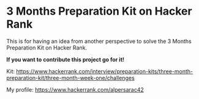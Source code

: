 # 3 Months Preparation Kit on Hacker Rank

This is for having an idea from another perspective to solve the 3 Months Preparation Kit on Hacker Rank.

**If you want to contribute this project go for it!**

Kit: https://www.hackerrank.com/interview/preparation-kits/three-month-preparation-kit/three-month-week-one/challenges

My profile: https://www.hackerrank.com/alpersarac42
